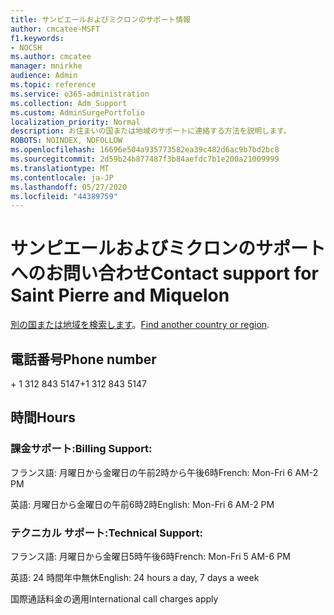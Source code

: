 ```yaml
---
title: サンピエールおよびミクロンのサポート情報
author: cmcatee-MSFT
f1.keywords:
- NOCSH
ms.author: cmcatee
manager: mnirkhe
audience: Admin
ms.topic: reference
ms.service: o365-administration
ms.collection: Adm_Support
ms.custom: AdminSurgePortfolio
localization_priority: Normal
description: お住まいの国または地域のサポートに連絡する方法を説明します。
ROBOTS: NOINDEX, NOFOLLOW
ms.openlocfilehash: 16696e504a935773582ea39c482d6ac9b7bd2bc8
ms.sourcegitcommit: 2d59b24b877487f3b84aefdc7b1e200a21009999
ms.translationtype: MT
ms.contentlocale: ja-JP
ms.lasthandoff: 05/27/2020
ms.locfileid: "44389759"
---
```

# <a name="contact-support-for-saint-pierre-and-miquelon"></a><span data-ttu-id="9f4ac-103">サンピエールおよびミクロンのサポートへのお問い合わせ</span><span class="sxs-lookup"><span data-stu-id="9f4ac-103">Contact support for Saint Pierre and Miquelon</span></span>

<span data-ttu-id="9f4ac-104">[別の国または地域を検索します](../contact-support-for-business-products.md)。</span><span class="sxs-lookup"><span data-stu-id="9f4ac-104">[Find another country or region](../contact-support-for-business-products.md).</span></span>

## <a name="phone-number"></a><span data-ttu-id="9f4ac-105">電話番号</span><span class="sxs-lookup"><span data-stu-id="9f4ac-105">Phone number</span></span>
<span data-ttu-id="9f4ac-106">+ 1 312 843 5147</span><span class="sxs-lookup"><span data-stu-id="9f4ac-106">+1 312 843 5147</span></span>

## <a name="hours"></a><span data-ttu-id="9f4ac-107">時間</span><span class="sxs-lookup"><span data-stu-id="9f4ac-107">Hours</span></span>
### <a name="billing-support"></a><span data-ttu-id="9f4ac-108">課金サポート:</span><span class="sxs-lookup"><span data-stu-id="9f4ac-108">Billing Support:</span></span>

<span data-ttu-id="9f4ac-109">フランス語: 月曜日から金曜日の午前2時から午後6時</span><span class="sxs-lookup"><span data-stu-id="9f4ac-109">French: Mon-Fri 6 AM-2 PM</span></span>

<span data-ttu-id="9f4ac-110">英語: 月曜日から金曜日の午前6時2時</span><span class="sxs-lookup"><span data-stu-id="9f4ac-110">English: Mon-Fri 6 AM-2 PM</span></span>

### <a name="technical-support"></a><span data-ttu-id="9f4ac-111">テクニカル サポート:</span><span class="sxs-lookup"><span data-stu-id="9f4ac-111">Technical Support:</span></span>

<span data-ttu-id="9f4ac-112">フランス語: 月曜日から金曜日5時午後6時</span><span class="sxs-lookup"><span data-stu-id="9f4ac-112">French: Mon-Fri 5 AM-6 PM</span></span>

<span data-ttu-id="9f4ac-113">英語: 24 時間年中無休</span><span class="sxs-lookup"><span data-stu-id="9f4ac-113">English: 24 hours a day, 7 days a week</span></span>

<span data-ttu-id="9f4ac-114">国際通話料金の適用</span><span class="sxs-lookup"><span data-stu-id="9f4ac-114">International call charges apply</span></span>
